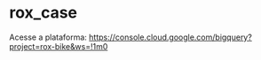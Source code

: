 # rox_case

Acesse a plataforma:
  https://console.cloud.google.com/bigquery?project=rox-bike&ws=!1m0
  
